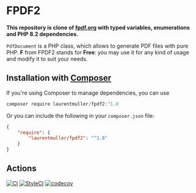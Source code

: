 # FPDF2

**This repository is clone of [fpdf.org](http://www.fpdf.org) with typed
variables, enumerations and PHP 8.2 dependencies.**

`PdfDocument` is a PHP class, which allows to generate PDF files with pure PHP.
**F** from FPDF2 stands for **Free**: you may use it for any kind of usage and
modify it to suit your needs.

## Installation with [Composer](https://packagist.org/packages/laurentmuller/fpdf2)

If you're using Composer to manage dependencies, you can use

```powershell
composer require laurentmuller/fpdf2:^1.8
```

Or you can include the following in your `composer.json` file:

```json
{
    "require": {
        "laurentmuller/fpdf2": "^1.8"
    }
}
```

## Actions

[![CI](https://github.com/laurentmuller/fpdf2/actions/workflows/ci.yaml/badge.svg)](https://github.com/laurentmuller/fpdf2/actions/workflows/ci.yaml)
[![StyleCI](https://github.styleci.io/repos/752676081/shield?branch=main)](https://github.styleci.io/repos/752676081?branch=main)
[![codecov](https://codecov.io/gh/laurentmuller/fpdf2/graph/badge.svg?token=16I8LCYRRS)](https://codecov.io/gh/laurentmuller/fpdf2)
